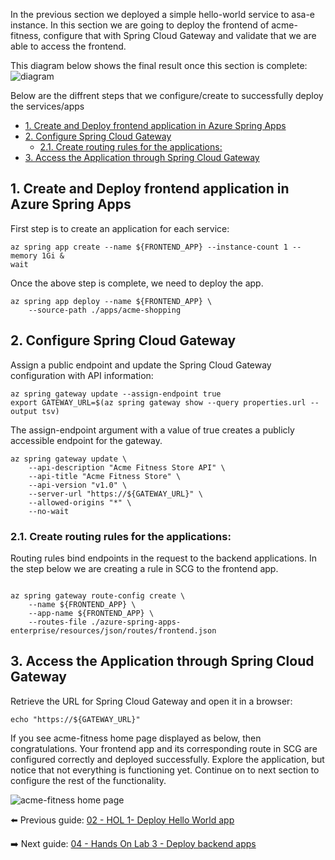 In the previous section we deployed a simple hello-world service to asa-e instance. In this section we are going to deploy the frontend of acme-fitness, configure that with Spring Cloud Gateway and validate that we are able to access the frontend. 

This diagram below shows the final result once this section is complete:
![diagram](images/frontend.png)

Below are the diffrent steps that we configure/create to successfully deploy the services/apps
- [1. Create and Deploy frontend application in Azure Spring Apps](#1-create-and-deploy-frontend-application-in-azure-spring-apps)
- [2. Configure Spring Cloud Gateway](#2-configure-spring-cloud-gateway)
  - [2.1. Create  routing rules for the applications:](#21-create--routing-rules-for-the-applications)
- [3. Access the Application through Spring Cloud Gateway](#3-access-the-application-through-spring-cloud-gateway)




## 1. Create and Deploy frontend application in Azure Spring Apps

First step is to create an application for each service:



```shell
az spring app create --name ${FRONTEND_APP} --instance-count 1 --memory 1Gi &
wait
```

Once the above step is complete, we need to deploy the app.
```shell
az spring app deploy --name ${FRONTEND_APP} \
    --source-path ./apps/acme-shopping 
```

## 2. Configure Spring Cloud Gateway

Assign a public endpoint and update the Spring Cloud Gateway configuration with API
information:

```shell
az spring gateway update --assign-endpoint true
export GATEWAY_URL=$(az spring gateway show --query properties.url --output tsv)
```
The assign-endpoint argument with a value of true creates a publicly accessible endpoint for the gateway.

```shell
az spring gateway update \
    --api-description "Acme Fitness Store API" \
    --api-title "Acme Fitness Store" \
    --api-version "v1.0" \
    --server-url "https://${GATEWAY_URL}" \
    --allowed-origins "*" \
    --no-wait
```

### 2.1. Create  routing rules for the applications:

Routing rules bind endpoints in the request to the backend applications. In the step below we are creating a rule in SCG to the frontend app.

```shell

az spring gateway route-config create \
    --name ${FRONTEND_APP} \
    --app-name ${FRONTEND_APP} \
    --routes-file ./azure-spring-apps-enterprise/resources/json/routes/frontend.json

```

## 3. Access the Application through Spring Cloud Gateway

Retrieve the URL for Spring Cloud Gateway and open it in a browser:

```shell
echo "https://${GATEWAY_URL}"
```

If you see acme-fitness home page displayed as below, then congratulations. Your frontend app and its corresponding route in SCG are configured correctly and deployed successfully. Explore the application, but notice that not everything is functioning yet. Continue on to next section to configure the rest of the functionality.

![acme-fitness home page](./images/acme-fitness-homepage.png)


⬅️ Previous guide: [02 - HOL 1- Deploy Hello World app](../01-workshop-environment-setup/README.md)

➡️ Next guide: [04 - Hands On Lab 3 - Deploy backend apps](../04-hol-3-deploy-backend-apps/README.md)
